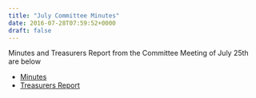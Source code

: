 ```yaml
---
title: "July Committee Minutes"
date: 2016-07-28T07:59:52+0000
draft: false
---
```

Minutes and Treasurers Report from the Committee Meeting of July 25th are below

- [Minutes](https://docs.google.com/document/d/1QlYbvmL6vqAWJuec2svoRwPywbgjLkskN2jhGBh7RkQ/edit?usp=sharing)
- [Treasurers Report](https://docs.google.com/document/d/1fnjBms0oQQzcWIatGo6hLP_6pCCcyi9oHMNWcEnEBLk/edit?usp=sharing)


